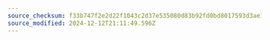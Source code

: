 ```yaml
---
source_checksum: f33b747f2e2d22f1043c2d37e535080d83b92fd0bd8017593d3ae18126720d58
source_modified: 2024-12-12T21:11:49.596Z
---
```


